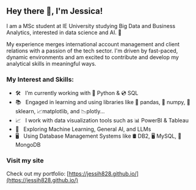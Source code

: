 ## Hey there 👋, I'm Jessica!

I am a MSc student at IE University studying Big Data and Business Analytics, interested in data science and AI. 🚀


My experience merges international account management and client relations with a passion of the tech sector. I'm driven by fast-paced, dynamic environments and am excited to contribute and develop my analytical skills in meaningful ways.


### My Interest and Skills:

- 🛠 &nbsp; I’m currently working with 🐍 Python & 💿 SQL
- 📚 &nbsp; Engaged in learning and using libraries like 🐼 pandas, 🧮 numpy, 🤖 sklearn, 📈matplotlib, and 📉plotly...
- 📈 &nbsp; I work with data visualization tools such as 📊 PowerBI & Tableau
- 🚀 &nbsp; Exploring Machine Learning, General AI, and LLMs
- 🖥️ &nbsp; Using Database Management Systems like 🛢️ DB2, 🖥️ MySQL, 🍃 MongoDB


### Visit my site 
Check out my portfolio: [https://jessih828.github.io/](https://jessih828.github.io/)
